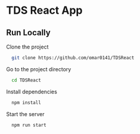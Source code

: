 
# TDS React App




## Run Locally

Clone the project

```bash
  git clone https://github.com/omar0141/TDSReact
```

Go to the project directory

```bash
  cd TDSReact
```

Install dependencies

```bash
  npm install
```

Start the server

```bash
  npm run start
```

